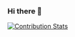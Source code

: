 ### Hi there 👋

[![Contribution Stats](https://github-contribution-stats.vercel.app/api/?username=rubengmurray)](https://github.com/LordDashMe/github-contribution-stats/)
<!--
**rubengmurray/rubengmurray** is a ✨ _special_ ✨ repository because its `README.md` (this file) appears on your GitHub profile.

Here are some ideas to get you started:

- 🔭 I’m currently working on ...
- 🌱 I’m currently learning ...
- 👯 I’m looking to collaborate on ...
- 🤔 I’m looking for help with ...
- 💬 Ask me about ...
- 📫 How to reach me: ...
- 😄 Pronouns: ...
- ⚡ Fun fact: ...
-->
